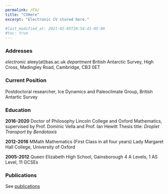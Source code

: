 ```yaml
---
permalink: /CV/
title: "CVHere"
excerpt: "Electronic CV stored here."

#last_modified_at: 2021-02-05T20:54:41-05:00
#toc: true
---
```


### Addresses
*electronic* aleey(at)bas.ac.uk
*department* British Antarctic Survey, High Cross, Madingley Road, Cambridge, CB3 0ET

### Current Position
Postdoctoral researcher, Ice Dynamics and Paleoclimate Group, British Antartic Survey

### Education
**2016-2020**
Doctor of Philosophy
Lincoln College and Oxford Mathematics, supervised by Prof. Dominic Vella and Prof. Ian Hewitt
Thesis title: *Droplet Transport by Bendotaxis*

**2012-2016**
MMath Mathematics (First Class in all four years)
Lady Margaret Hall College, University of Oxford

**2005-2012**
Queen Elizabeth High School, Gainsborough
4 A Levels, 1 AS Level, 11 GCSEs

### Publications
See [publications](publications.md)
